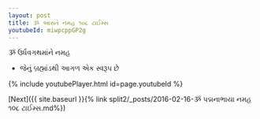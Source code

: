 ```yaml
---
layout: post
title: ૐ આસતે નમહ ૧૦૮ ટાઈમ્સ
youtubeId: miwpcppGP2g
---
```

 
 
 ૐ ઉર્ધવગથમાંને નમહ  
 
 -  જેનું બ્રહ્માંડથી આગળ એક સ્વરૂપ છે 
 
  
 
  
 
 
 
 
 
 


{% include youtubePlayer.html id=page.youtubeId %}
 
[Next]({{ site.baseurl }}{% link  split2/_posts/2016-02-16-ૐ પદ્મનાભાયા નમહ ૧૦૮ ટાઈમ્સ.md%})
 
